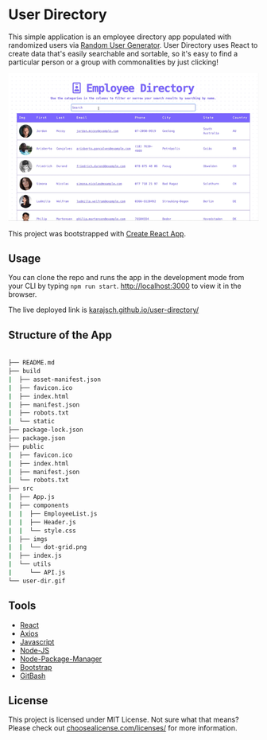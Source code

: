 # User Directory

This simple application is an employee directory app populated with randomized users via [Random User Generator](https://randomuser.me/). User Directory uses React to create data that's easily searchable and sortable, so it's easy to find a particular person or a group with commonalities by just clicking!

![User Directory!](user-dir.gif)

This project was bootstrapped with [Create React App](https://github.com/facebook/create-react-app).

## Usage

You can clone the repo and runs the app in the development mode from your CLI by typing `npm run start`. [http://localhost:3000](http://localhost:3000) to view it in the browser.

The live deployed link is [karajsch.github.io/user-directory/](https://karajsch.github.io/user-directory/)

## Structure of the App

```bash

├── README.md
├── build
|  ├── asset-manifest.json
|  ├── favicon.ico
|  ├── index.html
|  ├── manifest.json
|  ├── robots.txt
|  └── static
├── package-lock.json
├── package.json
├── public
|  ├── favicon.ico
|  ├── index.html
|  ├── manifest.json
|  └── robots.txt
├── src
|  ├── App.js
|  ├── components
|  |  ├── EmployeeList.js
|  |  ├── Header.js
|  |  └── style.css
|  ├── imgs
|  |  └── dot-grid.png
|  ├── index.js
|  └── utils
|     └── API.js
└── user-dir.gif
```

## Tools

- [React](https://reactjs.org/)
- [Axios](https://www.npmjs.com/package/axios)
- [Javascript](https://www.javascript.com/)
- [Node-JS](https://nodejs.org/en/)
- [Node-Package-Manager](https://www.npmjs.com/)
- [Bootstrap](https://getbootstrap.com/)
- [GitBash](https://git-scm.com/downloads)

## License

This project is licensed under MIT License. Not sure what that means? Please check out [choosealicense.com/licenses/](https://choosealicense.com/licenses/) for more information.
